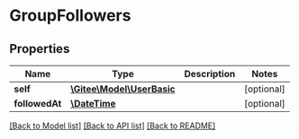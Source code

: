 # GroupFollowers

## Properties

Name | Type | Description | Notes
------------ | ------------- | ------------- | -------------
**self** | [**\Gitee\Model\UserBasic**](UserBasic.md) |  | [optional] 
**followedAt** | [**\DateTime**](https://www.php.net/class.datetime) |  | [optional] 

[[Back to Model list]](../../README.md#documentation-for-models) [[Back to API list]](../../README.md#documentation-for-api-endpoints) [[Back to README]](../../README.md)


